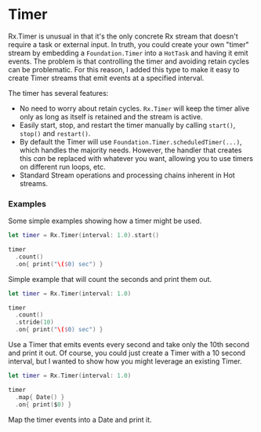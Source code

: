# Timer

Rx.Timer is unusual in that it's the only concrete Rx stream that doesn't require a task or external input.  In truth, you could create your own "timer" stream by embedding a `Foundation.Timer` into a `HotTask` and having it emit events.  The problem is that controlling the timer and avoiding retain cycles can be problematic.  For this reason, I added this type to make it easy to create Timer streams that emit events at a specified interval.

The timer has several features:

 - No need to worry about retain cycles. `Rx.Timer` will keep the timer alive only as long as itself is retained and the stream is active.
 - Easily start, stop, and restart the timer manually by calling `start()`, `stop()` and `restart()`.
 - By default the Timer will use `Foundation.Timer.scheduledTimer(...)`, which handles the majority needs.  However, the handler that creates this _can_ be replaced with whatever you want, allowing you to use timers on different run loops, etc.
 - Standard Stream operations and processing chains inherent in Hot streams.
 
### Examples

Some simple examples showing how a timer might be used.
 
```swift
let timer = Rx.Timer(interval: 1.0).start()

timer
  .count()
  .on{ print("\($0) sec") }
``` 

Simple example that will count the seconds and print them out.

```swift
let timer = Rx.Timer(interval: 1.0)

timer
  .count()
  .stride(10)
  .on{ print("\($0) sec") }
```

Use a Timer that emits events every second and take only the 10th second and print it out.  Of course, you could just create a Timer with a 10 second interval, but I wanted to show how you might leverage an existing Timer.

```swift
let timer = Rx.Timer(interval: 1.0)

timer
  .map{ Date() }
  .on{ print($0) }
```

Map the timer events into a Date and print it.  

